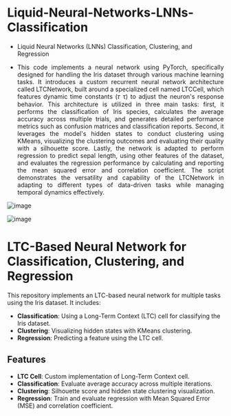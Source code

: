 # Liquid-Neural-Networks-LNNs-Classification

- Liquid Neural Networks (LNNs) Classification, Clustering, and Regression

<div align="justify">

- This code implements a neural network using PyTorch, specifically designed for handling the Iris dataset through various machine learning tasks. It introduces a custom recurrent neural network architecture called LTCNetwork, built around a specialized cell named LTCCell, which features dynamic time constants (𝜏 τ) to adjust the neuron's response behavior. This architecture is utilized in three main tasks: first, it performs the classification of Iris species, calculates the average accuracy across multiple trials, and generates detailed performance metrics such as confusion matrices and classification reports. Second, it leverages the model's hidden states to conduct clustering using KMeans, visualizing the clustering outcomes and evaluating their quality with a silhouette score. Lastly, the network is adapted to perform regression to predict sepal length, using other features of the dataset, and evaluates the regression performance by calculating and reporting the mean squared error and correlation coefficient. The script demonstrates the versatility and capability of the LTCNetwork in adapting to different types of data-driven tasks while managing temporal dynamics effectively.

</div>

![image](https://github.com/user-attachments/assets/4a689ad5-a941-43f8-bc6c-d5f1ce175c4d)

![image](https://github.com/user-attachments/assets/fc386c99-7b11-4f8e-b699-7535cc7dfe8b)

# LTC-Based Neural Network for Classification, Clustering, and Regression
This repository implements an LTC-based neural network for multiple tasks using the Iris dataset. It includes:
- **Classification**: Using a Long-Term Context (LTC) cell for classifying the Iris dataset.
- **Clustering**: Visualizing hidden states with KMeans clustering.
- **Regression**: Predicting a feature using the LTC cell.

## Features
- **LTC Cell**: Custom implementation of Long-Term Context cell.
- **Classification**: Evaluate average accuracy across multiple iterations.
- **Clustering**: Silhouette score and hidden state clustering visualization.
- **Regression**: Train and evaluate regression with Mean Squared Error (MSE) and correlation coefficient.

